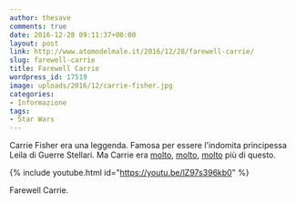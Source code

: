 ```yaml
---
author: thesave
comments: true
date: 2016-12-28 09:11:37+00:00
layout: post
link: http://www.atomodelmale.it/2016/12/28/farewell-carrie/
slug: farewell-carrie
title: Farewell Carrie
wordpress_id: 17519
image: uploads/2016/12/carrie-fisher.jpg
categories:
- Informazione
tags:
- Star Wars
---
```


Carrie Fisher era una leggenda.
Famosa per essere l'indomita principessa Leila di Guerre Stellari.
Ma Carrie era [molto](https://youtu.be/x1ROyNyRukQ), [molto](https://en.wikipedia.org/wiki/Rosemary's_Baby_(30_Rock)), [molto](https://en.wikipedia.org/wiki/Wishful_Drinking) più di questo.

{% include youtube.html id="https://youtu.be/lZ97s396kb0" %}

Farewell Carrie.
